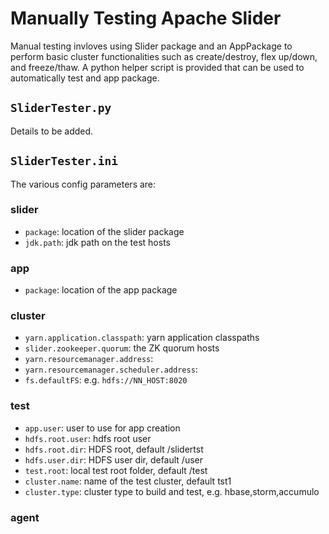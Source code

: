 <!---
   Licensed to the Apache Software Foundation (ASF) under one or more
   contributor license agreements.  See the NOTICE file distributed with
   this work for additional information regarding copyright ownership.
   The ASF licenses this file to You under the Apache License, Version 2.0
   (the "License"); you may not use this file except in compliance with
   the License.  You may obtain a copy of the License at

       http://www.apache.org/licenses/LICENSE-2.0

   Unless required by applicable law or agreed to in writing, software
   distributed under the License is distributed on an "AS IS" BASIS,
   WITHOUT WARRANTIES OR CONDITIONS OF ANY KIND, either express or implied.
   See the License for the specific language governing permissions and
   limitations under the License.
-->
  
# Manually Testing Apache Slider

Manual testing invloves using Slider package and an AppPackage to perform basic
 cluster functionalities such as create/destroy, flex up/down, and freeze/thaw.
  A python helper script is provided that can be used to automatically test and app package.

## `SliderTester.py`
Details to be added.

## `SliderTester.ini`
The various config parameters are:

### slider
* `package`: location of the slider package
* `jdk.path`: jdk path on the test hosts

### app
* `package`: location of the app package

### cluster
* `yarn.application.classpath`: yarn application classpaths
* `slider.zookeeper.quorum`: the ZK quorum hosts
* `yarn.resourcemanager.address`:
* `yarn.resourcemanager.scheduler.address`:
* `fs.defaultFS`: e.g. `hdfs://NN_HOST:8020`

### test
* `app.user`: user to use for app creation
* `hdfs.root.user`: hdfs root user
* `hdfs.root.dir`: HDFS root, default /slidertst
* `hdfs.user.dir`: HDFS user dir, default /user
* `test.root`: local test root folder, default /test
* `cluster.name`: name of the test cluster, default tst1
* `cluster.type`: cluster type to build and test, e.g. hbase,storm,accumulo

### agent
